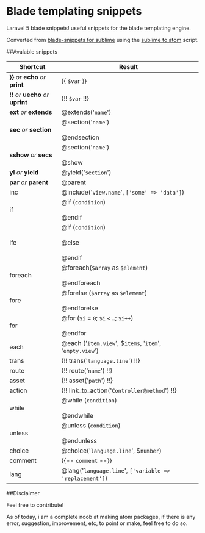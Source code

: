# Blade templating snippets

Laravel 5 blade snippets! useful snippets for the blade templating engine.

Converted from [blade-snippets for sublime](https://github.com/dev4dev/blade-snippets)
using the [sublime to atom](https://github.com/james2doyle/sublime-to-atom-snippets) script.

##Avalable snippets

| Shortcut  | Result |
|-----------|--------|
| **}}** _or_ **echo** _or_	**print**	| {{ `$var` }} |
| **!!**	_or_ **uecho** _or_	**uprint** | {!! `$var` !!}	|
| **ext**	_or_ **extends** | @extends('`name`')	|
| **sec**	_or_ **section** | @section('`name`') <br /><br /> @endsection |
| **sshow**	_or_ **secs** | @section('`name`') <br /><br /> @show |
| **yl** _or_ **yield**	| @yield('`section`') |
| **par**	_or_ **parent**	| @parent	|
| inc		| @include('`view.name`', `['some' => 'data']`)  |
| if		| @if (`condition`) <br /><br /> @endif   |
| ife		| @if (`condition`) <br /><br /> @else <br /><br /> @endif  |
| foreach	| @foreach(`$array` as `$element`) <br /><br /> @endforeach  |
| fore		| @forelse (`$array` as `$element`) <br /><br /> @endforelse  |
| for		| @for (`$i` = `0`; `$i` `<` `…`; `$i++`) <br /><br /> @endfor  |
| each		| @each ('`item.view`', $`items`, '`item`', '`empty.view`')
| trans		| {!! trans('`language.line`') !!}	|
| route		| {!! route('`name`') !!}	|
| asset		| {!! asset('`path`') !!}	|
| action	| {!! link_to_action('`Controller@method`') !!}	|
| while		| @while (`condition`) <br /><br /> @endwhile  |
| unless	| @unless (`condition`) <br /><br /> @endunless  |
| choice	| @choice('`language.line`', $`number`)  |
| comment	| {{-- `comment` --}}	|
| lang		| @lang('`language.line`', `['variable => 'replacement']`)  |


##Disclaimer

Feel free to contribute!

As of today, i am a complete noob at making atom packages, if there is any error,
suggestion, improvement, etc, to point or make, feel free to do so.
